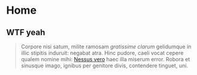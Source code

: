 # Home

## WTF yeah

> Corpore nisi satum, milite ramosam *gratissime clarum* gelidumque in illic
> stipitis induruit: negabat atra. Hinc pudore, caeli vocat cepere qualem nomine
> mihi: [Nessus vero](http://www.metafilter.com/) haec illa miserum error.
> Robora et sinusque imago, ignibus per genitore divis, contendere tinguet, uni.

